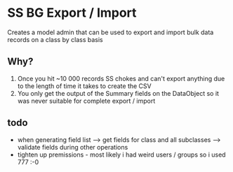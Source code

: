 SS BG Export / Import
=====================

Creates a model admin that can be used to export and import bulk data records
on a class by class basis

## Why?

1. Once you hit ~10 000 records SS chokes and can't export anything due to the
length of time it takes to create the CSV
2. You only get the output of the Summary fields on the DataObject so it was never
suitable for complete export / import

## todo

- when generating field list
--> get fields for class and all subclasses
--> validate fields during other operations
- tighten up premissions - most likely i had weird users / groups so i used 777 :-0
